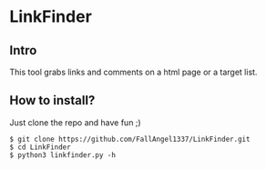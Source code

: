 # LinkFinder

## Intro

This tool grabs links and comments on a html page or a target list.

## How to install?

Just clone the repo and have fun ;)

```
$ git clone https://github.com/FallAngel1337/LinkFinder.git
$ cd LinkFinder
$ python3 linkfinder.py -h
```